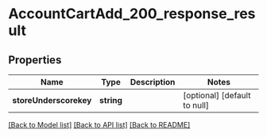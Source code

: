 # AccountCartAdd_200_response_result

## Properties
Name | Type | Description | Notes
------------ | ------------- | ------------- | -------------
**storeUnderscorekey** | **string** |  | [optional] [default to null]

[[Back to Model list]](../README.md#documentation-for-models) [[Back to API list]](../README.md#documentation-for-api-endpoints) [[Back to README]](../README.md)


